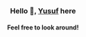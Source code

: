 <h3 align="center">Hello 👋, <a href="https://yusufahmed.info" onclick='window.open("https://yusufahmed.info");return false;' >Yusuf</a> here</h3>
<h4 align="center">Feel free to look around! </h4>
